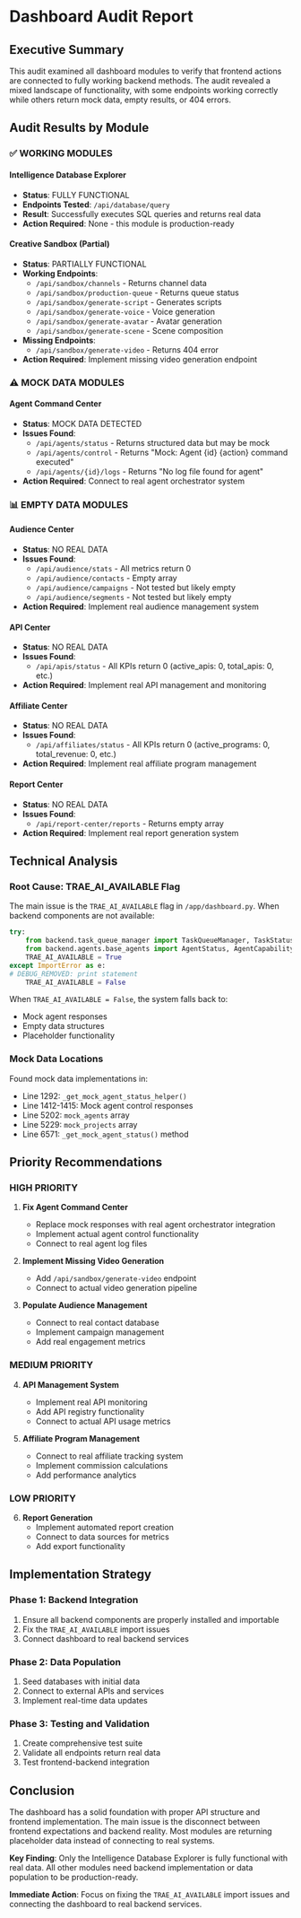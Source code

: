 # Dashboard Audit Report

## Executive Summary

This audit examined all dashboard modules to verify that frontend actions are connected to fully
working backend methods. The audit revealed a mixed landscape of functionality, with some endpoints
working correctly while others return mock data, empty results, or 404 errors.

## Audit Results by Module

### ✅ WORKING MODULES

#### Intelligence Database Explorer

- **Status**: FULLY FUNCTIONAL
- **Endpoints Tested**: `/api/database/query`
- **Result**: Successfully executes SQL queries and returns real data
- **Action Required**: None - this module is production-ready

#### Creative Sandbox (Partial)

- **Status**: PARTIALLY FUNCTIONAL
- **Working Endpoints**:
  - `/api/sandbox/channels` - Returns channel data
  - `/api/sandbox/production-queue` - Returns queue status
  - `/api/sandbox/generate-script` - Generates scripts
  - `/api/sandbox/generate-voice` - Voice generation
  - `/api/sandbox/generate-avatar` - Avatar generation
  - `/api/sandbox/generate-scene` - Scene composition
- **Missing Endpoints**:
  - `/api/sandbox/generate-video` - Returns 404 error
- **Action Required**: Implement missing video generation endpoint

### ⚠️ MOCK DATA MODULES

#### Agent Command Center

- **Status**: MOCK DATA DETECTED
- **Issues Found**:
  - `/api/agents/status` - Returns structured data but may be mock
  - `/api/agents/control` - Returns "Mock: Agent {id} {action} command executed"
  - `/api/agents/{id}/logs` - Returns "No log file found for agent"
- **Action Required**: Connect to real agent orchestrator system

### 📊 EMPTY DATA MODULES

#### Audience Center

- **Status**: NO REAL DATA
- **Issues Found**:
  - `/api/audience/stats` - All metrics return 0
  - `/api/audience/contacts` - Empty array
  - `/api/audience/campaigns` - Not tested but likely empty
  - `/api/audience/segments` - Not tested but likely empty
- **Action Required**: Implement real audience management system

#### API Center

- **Status**: NO REAL DATA
- **Issues Found**:
  - `/api/apis/status` - All KPIs return 0 (active_apis: 0, total_apis: 0, etc.)
- **Action Required**: Implement real API management and monitoring

#### Affiliate Center

- **Status**: NO REAL DATA
- **Issues Found**:
  - `/api/affiliates/status` - All KPIs return 0 (active_programs: 0, total_revenue: 0, etc.)
- **Action Required**: Implement real affiliate program management

#### Report Center

- **Status**: NO REAL DATA
- **Issues Found**:
  - `/api/report-center/reports` - Returns empty array
- **Action Required**: Implement real report generation system

## Technical Analysis

### Root Cause: TRAE_AI_AVAILABLE Flag

The main issue is the `TRAE_AI_AVAILABLE` flag in `/app/dashboard.py`. When backend components are
not available:

```python
try:
    from backend.task_queue_manager import TaskQueueManager, TaskStatus, TaskPriority, TaskType
    from backend.agents.base_agents import AgentStatus, AgentCapability
    TRAE_AI_AVAILABLE = True
except ImportError as e:
# DEBUG_REMOVED: print statement
    TRAE_AI_AVAILABLE = False
```

When `TRAE_AI_AVAILABLE = False`, the system falls back to:

- Mock agent responses
- Empty data structures
- Placeholder functionality

### Mock Data Locations

Found mock data implementations in:

- Line 1292: `_get_mock_agent_status_helper()`
- Line 1412-1415: Mock agent control responses
- Line 5202: `mock_agents` array
- Line 5229: `mock_projects` array
- Line 6571: `_get_mock_agent_status()` method

## Priority Recommendations

### HIGH PRIORITY

1. **Fix Agent Command Center**
   - Replace mock responses with real agent orchestrator integration
   - Implement actual agent control functionality
   - Connect to real agent log files

2. **Implement Missing Video Generation**
   - Add `/api/sandbox/generate-video` endpoint
   - Connect to actual video generation pipeline

3. **Populate Audience Management**
   - Connect to real contact database
   - Implement campaign management
   - Add real engagement metrics

### MEDIUM PRIORITY

4. **API Management System**
   - Implement real API monitoring
   - Add API registry functionality
   - Connect to actual API usage metrics

5. **Affiliate Program Management**
   - Connect to real affiliate tracking system
   - Implement commission calculations
   - Add performance analytics

### LOW PRIORITY

6. **Report Generation**
   - Implement automated report creation
   - Connect to data sources for metrics
   - Add export functionality

## Implementation Strategy

### Phase 1: Backend Integration

1. Ensure all backend components are properly installed and importable
2. Fix the `TRAE_AI_AVAILABLE` import issues
3. Connect dashboard to real backend services

### Phase 2: Data Population

1. Seed databases with initial data
2. Connect to external APIs and services
3. Implement real-time data updates

### Phase 3: Testing and Validation

1. Create comprehensive test suite
2. Validate all endpoints return real data
3. Test frontend-backend integration

## Conclusion

The dashboard has a solid foundation with proper API structure and frontend implementation. The main
issue is the disconnect between frontend expectations and backend reality. Most modules are
returning placeholder data instead of connecting to real systems.

**Key Finding**: Only the Intelligence Database Explorer is fully functional with real data. All
other modules need backend implementation or data population to be production-ready.

**Immediate Action**: Focus on fixing the `TRAE_AI_AVAILABLE` import issues and connecting the
dashboard to real backend services.
